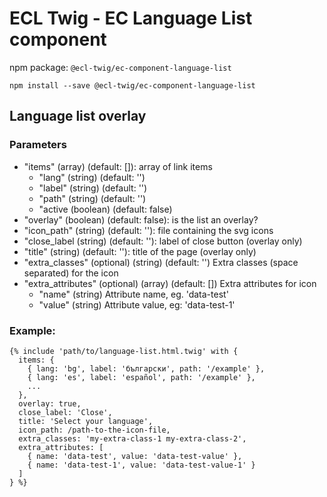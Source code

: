 # ECL Twig - EC Language List component

npm package: `@ecl-twig/ec-component-language-list`

```shell
npm install --save @ecl-twig/ec-component-language-list
```

## Language list overlay

### Parameters

- "items" (array) (default: []): array of link items
  - "lang" (string) (default: '')
  - "label" (string) (default: '')
  - "path" (string) (default: '')
  - "active (boolean) (default: false)
- "overlay" (boolean) (default: false): is the list an overlay?
- "icon_path" (string) (default: ''): file containing the svg icons
- "close_label (string) (default: ''): label of close button (overlay only)
- "title" (string) (default: ''): title of the page (overlay only)
- "extra_classes" (optional) (string) (default: '') Extra classes (space separated) for the icon
- "extra_attributes" (optional) (array) (default: []) Extra attributes for icon
  - "name" (string) Attribute name, eg. 'data-test'
  - "value" (string) Attribute value, eg: 'data-test-1'

### Example:

<!-- prettier-ignore -->
```twig
{% include 'path/to/language-list.html.twig' with { 
  items: { 
    { lang: 'bg', label: 'български', path: '/example' }, 
    { lang: 'es', label: 'español', path: '/example' }, 
    ... 
  }, 
  overlay: true, 
  close_label: 'Close', 
  title: 'Select your language', 
  icon_path: /path-to-the-icon-file, 
  extra_classes: 'my-extra-class-1 my-extra-class-2', 
  extra_attributes: [ 
    { name: 'data-test', value: 'data-test-value' }, 
    { name: 'data-test-1', value: 'data-test-value-1' } 
  ] 
} %}
```
